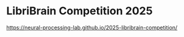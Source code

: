 # LibriBrain Competition 2025

https://neural-processing-lab.github.io/2025-libribrain-competition/


